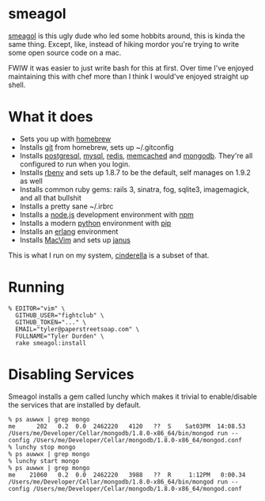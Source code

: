 smeagol
=======

[smeagol][smeagol] is this ugly dude who led some hobbits around, this is kinda the same thing.  Except, like, instead of hiking mordor you're trying to write some open source code on a mac.

FWIW it was easier to just write bash for this at first.  Over time I've enjoyed maintaining this with chef more than I think I would've enjoyed straight up shell.

What it does
============

* Sets you up with [homebrew]
* Installs [git] from homebrew, sets up ~/.gitconfig
* Installs [postgresql], [mysql], [redis], [memcached] and [mongodb].  They're all configured to run when you login.
* Installs [rbenv] and sets up 1.8.7 to be the default, self manages on 1.9.2 as well
* Installs common ruby gems: rails 3, sinatra, fog, sqlite3, imagemagick, and all that bullshit
* Installs a pretty sane ~/.irbrc
* Installs a [node.js] development environment with [npm]
* Installs a modern [python] environment with [pip]
* Installs an [erlang] environment
* Installs [MacVim] and sets up [janus]

This is what I run on my system, [cinderella][cinderella] is a subset of that.

Running
=======

    % EDITOR="vim" \
      GITHUB_USER="fightclub" \
      GITHUB_TOKEN="..." \
      EMAIL="tyler@paperstreetsoap.com" \
      FULLNAME="Tyler Durden" \
      rake smeagol:install

Disabling Services
==================

Smeagol installs a gem called lunchy which makes it trivial to
enable/disable the services that are installed by default.

    % ps auwwx | grep mongo
    me      202   0.2  0.0  2462220   4120   ??  S    Sat03PM  14:08.53 /Users/me/Developer/Cellar/mongodb/1.8.0-x86_64/bin/mongod run --config /Users/me/Developer/Cellar/mongodb/1.8.0-x86_64/mongod.conf
    % lunchy stop mongo
    % ps auwwx | grep mongo
    % lunchy start mongo
    % ps auwwx | grep mongo
    me    21060   0.2  0.0  2462220   3988   ??  R     1:12PM   0:00.34 /Users/me/Developer/Cellar/mongodb/1.8.0-x86_64/bin/mongod run --config /Users/me/Developer/Cellar/mongodb/1.8.0-x86_64/mongod.conf

[git]: http://git-scm.com/
[rbenv]: https://github.com/sstephenson/rbenv
[npm]: http://npmjs.org/
[pip]: http://pypi.python.org/pypi/pip
[mysql]: http://www.mysql.com/
[redis]: http://code.google.com/p/redis/
[janus]: http://github.com/carlhuda/janus
[MacVim]: http://code.google.com/p/macvim/
[erlang]: http://www.erlang.org/
[python]: http://www.python.org
[mongodb]: http://www.mongodb.org/
[node.js]: http://nodejs.org
[smeagol]: http://en.wikipedia.org/wiki/Gollum
[homebrew]: http://github.com/mxcl/homebrew
[memcached]: http://memcached.org/
[cinderella]: http://ciderapp.org
[postgresql]: http://www.postgresql.org/
[github]: https://github.com
